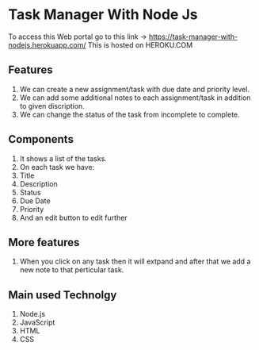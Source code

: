 # Task Manager With Node Js

To access this Web portal go to this link -> https://task-manager-with-nodejs.herokuapp.com/
This is hosted on HEROKU.COM

## Features
1. We can create a new assignment/task with due date and priority level.
2. We can add some additional notes to each assignment/task in addition to given discription.
3. We can change the status of the task from incomplete to complete.

## Components
1. It shows a list of the tasks.
2. On each task we have:
3. Title
4. Description
5. Status
6. Due Date
7. Priority
8. And an edit button to edit further

## More features
1. When you click on any task then it will extpand and after that we add a new note to that perticular task.

## Main used Technolgy
1. Node.js
2. JavaScript
3. HTML
4. CSS
